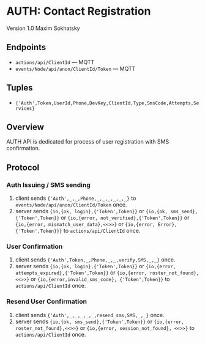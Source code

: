 AUTH: Contact Registration
==========================

Version 1.0 Maxim Sokhatsky

Endpoints
--------

* `actions/api/ClientId` — MQTT
* `events/Node/api/anon/ClientId/Token` — MQTT

Tuples
------

* `{'Auth',Token,UserId,Phone,DevKey,ClientId,Type,SmsCode,Attempts,Services}`

Overview
--------

AUTH API is dedicated for process of user registration with SMS confirmation.

Protocol
--------

### Auth Issuing / SMS sending

1. client sends `{'Auth',_,_,Phone,_,_,_,_,_,_}` to `events/Node/api/anon/ClientId/Token` once.
2. server sends `{io,{ok, login},{'Token',Token}}`
             or `{io,{ok, sms_send},{'Token',Token}}`
             or `{io,{error, not_verified},{'Token',Token}}`
             or `{io,{error, mismatch_user_data},<<>>}`
             or `{io,{error, Error},{'Token',Token}}}`
             to `actions/api/ClientId` once.

### User Confirmation

1. client sends `{'Auth',Token,_,Phone,_,_,verify,SMS,_,_}` once.
2. server sends `{io,{ok, login},{'Token',Token}}`
             or `{io,{error, attempts_expired},{'Token',Token}}`
             or `{io,{error, roster_not_found},<<>>}`
             or `{io,{error,invalid_sms_code}, {'Token',Token}}`
             to `actions/api/ClientId` once.

### Resend User Confirmation

1. client sends `{'Auth',_,_,_,_,_,resend_sms,SMS,_,_}` once.
2. server sends `{io,{ok, sms_send},{'Token',Token}}`
             or `{io,{error, roster_not_found},<<>>}`
             or `{io,{error, session_not_found}, <<>>}`
             to `actions/api/ClientId` once.
